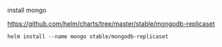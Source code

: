 install mongo

https://github.com/helm/charts/tree/master/stable/mongodb-replicaset

```
helm install --name mongo stable/mongodb-replicaset
```
